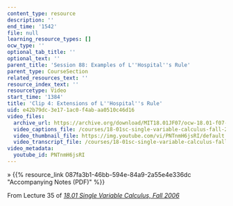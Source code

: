 ```yaml
---
content_type: resource
description: ''
end_time: '1542'
file: null
learning_resource_types: []
ocw_type: ''
optional_tab_title: ''
optional_text: ''
parent_title: 'Session 88: Examples of L''Hospital''s Rule'
parent_type: CourseSection
related_resources_text: ''
resource_index_text: ''
resourcetype: Video
start_time: '1384'
title: 'Clip 4: Extensions of L''Hospital''s Rule'
uid: e42b79dc-3e17-1ac0-f4ab-aa0510c46d16
video_files:
  archive_url: https://archive.org/download/MIT18.01JF07/ocw-18.01-f07-lec35_300k.mp4
  video_captions_file: /courses/18-01sc-single-variable-calculus-fall-2010/5660657da8d45d08ae547f460d2cbbc3_PNTnmH6jsRI.vtt
  video_thumbnail_file: https://img.youtube.com/vi/PNTnmH6jsRI/default.jpg
  video_transcript_file: /courses/18-01sc-single-variable-calculus-fall-2010/58594b7445e8af704c215947990ff3f4_PNTnmH6jsRI.pdf
video_metadata:
  youtube_id: PNTnmH6jsRI
---
```


» {{% resource_link 087fa3b1-46bb-594e-84a9-2a55e4e336dc "Accompanying Notes (PDF)" %}}

From Lecture 35 of [_18.01 Single Variable Calculus, Fall 2006_](/courses/18-01-single-variable-calculus-fall-2006/video_galleries/video-lectures)



